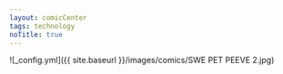 ```yaml
---
layout: comicCenter
tags: technology
noTitle: true
---
```


![_config.yml]({{ site.baseurl }}/images/comics/SWE PET PEEVE 2.jpg)
